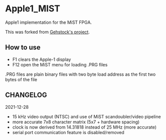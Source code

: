 # Apple1_MIST

Apple1 implementation for the MiST FPGA.

This was forked from [Gehstock's project](https://github.com/Gehstock/Mist_FPGA).

## How to use

- F1 clears the Apple-1 display
- F12 open the MiST menu for loading .PRG files

.PRG files are plain binary files with two byte load address
as the first two bytes of the file

## CHANGELOG

2021-12-28

- 15 kHz video output (NTSC) and use of MiST scandoubler/video pipeline
- more accurate 7x8 character matrix (5x7 + hardware spacing)
- clock is now derived from 14.31818 instead of 25 MHz (more accurate)
- serial port communication feature is disabled/removed

